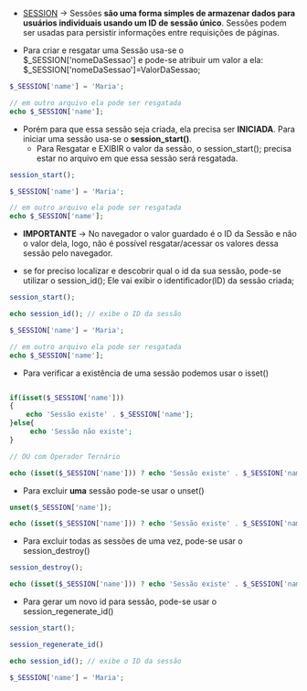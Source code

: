 - [SESSION](https://www.php.net/manual/pt_BR/features.sessions.php#:~:text=Sessões%20¶,apelo%20do%20seu%20web%20site.) -> Sessões **são uma forma simples de armazenar dados para usuários individuais usando um ID de sessão único**. Sessões podem ser usadas para persistir informações entre requisições de páginas.

- Para criar e resgatar uma Sessão usa-se o $_SESSION['nomeDaSessao'] e pode-se atribuir um valor a ela:  $_SESSION['nomeDaSessao']=ValorDaSessao;
``` php
$_SESSION['name'] = 'Maria';

// em outro arquivo ela pode ser resgatada
echo $_SESSION['name'];
```

- Porém para que essa sessão seja criada, ela precisa ser **INICIADA**. Para iniciar uma sessão usa-se o **session_start()**.
	- Para Resgatar e EXIBIR o valor da sessão, o session_start(); precisa estar no arquivo em que essa sessão será resgatada.
``` php
session_start();

$_SESSION['name'] = 'Maria';

// em outro arquivo ela pode ser resgatada
echo $_SESSION['name'];
```

- **IMPORTANTE** -> No navegador o valor guardado é o ID da Sessão e não o valor dela, logo, não é possível resgatar/acessar os valores dessa sessão pelo navegador.

- se for preciso localizar e descobrir qual o id da sua sessão, pode-se utilizar o session_id(); Ele vai exibir o identificador(ID) da sessão criada;
``` php
session_start();

echo session_id(); // exibe o ID da sessão

$_SESSION['name'] = 'Maria';

// em outro arquivo ela pode ser resgatada
echo $_SESSION['name'];
```

- Para verificar a existência de uma sessão podemos usar o isset()
``` PHP

if(isset($_SESSION['name']))
{
	echo 'Sessão existe' . $_SESSION['name'];
}else{
	 echo 'Sessão não existe';
}

// OU com Operador Ternário

echo (isset($_SESSION['name'])) ? echo 'Sessão existe' . $_SESSION['name'] :'Sessão não existe';

```

- Para excluir **uma** sessão pode-se usar o unset()
``` PHP
unset($_SESSION['name']);

echo (isset($_SESSION['name'])) ? echo 'Sessão existe' . $_SESSION['name'] :'Sessão não existe';

```

- Para excluir todas as sessões de uma vez, pode-se usar o session_destroy()
``` PHP
session_destroy();

echo (isset($_SESSION['name'])) ? echo 'Sessão existe' . $_SESSION['name'] :'Sessão não existe';

```

- Para gerar um novo id para sessão,   pode-se usar o session_regenerate_id()
``` php
session_start();

session_regenerate_id()

echo session_id(); // exibe o ID da sessão

$_SESSION['name'] = 'Maria';
```
